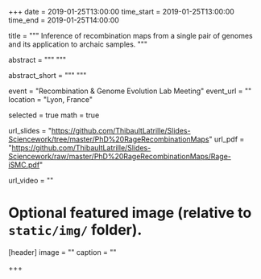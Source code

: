 +++
date = 2019-01-25T13:00:00
time_start = 2019-01-25T13:00:00
time_end = 2019-01-25T14:00:00

title = """
Inference of recombination maps from
a single pair of genomes and its
application to archaic samples.
"""

abstract = """
"""

abstract_short = """
"""

event = "Recombination & Genome Evolution Lab Meeting"
event_url = ""
location = "Lyon, France"

selected = true 
math = true

url_slides = "https://github.com/ThibaultLatrille/Slides-Sciencework/tree/master/PhD%20RageRecombinationMaps"
url_pdf = "https://github.com/ThibaultLatrille/Slides-Sciencework/raw/master/PhD%20RageRecombinationMaps/Rage-iSMC.pdf"

url_video = ""



# Optional featured image (relative to `static/img/` folder).
[header]
image = ""
caption = ""

+++
